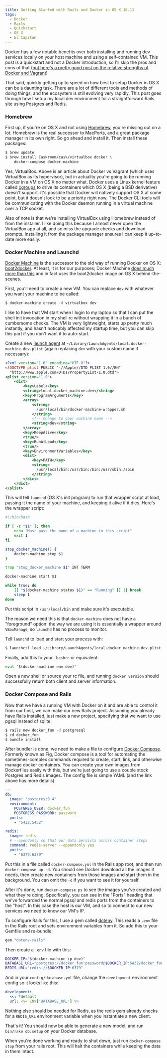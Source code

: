 ```yaml
---
title: Getting Started with Rails and Docker in OS X 10.11
tags:
  - Docker
  - Rails
  - Quickstart
  - OS X
  - El Capitan
---
```


Docker has a few notable benefits over both installing and running dev services locally on
your host machine and using a self-contained VM. This post is a quickstart and not a
Docker introduction, so I'll skip the pros and cons of that ([but here's a pretty good
post on the relative strengths of Docker and Vagrant][1])

That said, quickly getting up to speed on how best to setup Docker in OS X can be a
daunting task.  There are a lot of different tools and methods of doing things, and the
ecosystem is still evolving very rapidly. This post goes through how I setup my local dev
environment for a straightforward Rails site using Postgres and Redis.

### Homebrew
First up, if you're on OS X and not using [Homebrew](http://brew.sh), you're
missing out on a lot. Homebrew is the real successor to MacPorts, and a great package
manager in its own right. So go ahead and install it. Then install these packages:

```bash
$ brew update
$ brew install Caskroom/cask/virtualbox docker \
	docker-compose docker-machine
```


Yes, VirtualBox. Above is an article about Docker vs Vagrant (which uses VirtualBox as its
hypervisor), but in actuality you're going to be running Docker in a VM on OS X no matter
what. Docker uses a Linux kernel feature called
[cgroups](https://en.wikipedia.org/wiki/Cgroups) to drive its containers which OS X (being
a BSD derivative) doesn't support. It's possible that Docker will natively support OS X at
some point, but it doesn't look to be a priority right now. The Docker CLI tools will be
communicating with the Docker daemon running in a virtual machine over a TCP socket.

Also of note is that we're installing VirtualBox using Homebrew instead of from the
installer. I like doing this because I almost never open the VirtualBox app at all, and so
miss the upgrade checks and download prompts. Installing it from the package manager
ensures I can keep it up-to-date more easily.

### Docker Machine and Launchd
[Docker Machine](https://github.com/docker/machine) is the
successor to the old way of running Docker on OS X: [boot2docker](http://boot2docker.io/).
At least, it is for our purposes; Docker Machine [does much more than
this](https://docs.docker.com/machine/) and in fact uses the boot2docker image on OS X
behind-the-scenes.

First, you'll need to create a new VM. You can replace `dev` with whatever you want your
machine to be called:

```bash
$ docker-machine create -d virtualbox dev
```

I like to have that VM start when I login to my laptop so that I can put the shell init
invocation in my shell rc without wrapping it in a bunch of cumbersome checks. The VM is
very lightweight, starts up pretty much instantly, and hasn't noticably affected my
startup time, but you can skip this part if you don't want it to auto-start.

Create a new [launch agent][2] at `~/Library/LaunchAgents/local.docker-machine.dev.plist`
(again replacing `dev` with your custom name if necessary):

```xml
<?xml version="1.0" encoding="UTF-8"?>
<!DOCTYPE plist PUBLIC "-//Apple//DTD PLIST 1.0//EN"
  "http://www.apple.com/DTDs/PropertyList-1.0.dtd">
<plist version="1.0">
	<dict>
		<key>Label</key>
		<string>local.docker_machine.dev</string>
		<key>ProgramArguments</key>
		<array>
			<string>
              /usr/local/bin/docker-machine-wrapper.sh
            </string>
			<!-- Change to your machine name -->
			<string>dev</string>
		</array>
		<key>KeepAlive</key>
		<true/>
		<key>RunAtLoad</key>
		<true/>
		<key>EnvironmentVariables</key>
		<dict>
			<key>PATH</key>
			<string>
              /usr/local/bin:/usr/bin:/bin:/usr/sbin:/sbin
            </string>
		</dict>
	</dict>
</plist>
```

This will tell `launchd` (OS X's init program) to run that wrapper script at load, passing
it the name of your machine, and keeping it alive if it dies. Here's the wrapper script:

```bash
#!/bin/bash

if [ -z "$1" ]; then
	echo "Must pass the name of a machine to this script"
	exit 1
fi

stop_docker_machine() {
	docker-machine stop $1
}

trap "stop_docker_machine $1" INT TERM

docker-machine start $1

while true; do
	[[ "$(docker-machine status $1)" == "Running" ]] || break
	sleep 1
done
```

Put this script in `/usr/local/bin` and make sure it's executable.

The reason we need this is that `docker-machine` does not have a "foreground" option: the
way we are using it is essentially a wrapper around `VBoxManage`, so `launchd` has no
process to monitor.

Tell `launchd` to load and start your process with:

```bash
$ launchctl load ~/Library/LaunchAgents/local.docker_machine.dev.plist
```

Finally, add this to your `.bashrc` or equivalent:

```bash
eval "$(docker-machine env dev)"
```

Open a new shell or source your rc file, and running `docker version` should successfully
return both client and server information.

### Docker Compose and Rails
Now that we have a running VM with Docker on it and are able to control it from our host,
we can make our new Rails project. Assuming you already have Rails installed, just make a
new project, specifying that we want to use pgsql instead of sqlite:

```bash
$ rails new docker_fun -d postgresql
$ cd docker_fun
$ bundle install
```

After bundler is done, we need to make a file to configure [Docker
Compose](https://docs.docker.com/compose/). Formerly known as Fig, Docker compose is a
tool for automating the sometimes-complex commands required to create, start, link, and
otherwise manage docker containers. You can create your own images from Dockerfiles easily
with this, but we're just going to use a couple stock Postgres and Redis images. The
config file is simple YAML (and the link above has more details):

```yaml
---
db:
  image: "postgres:9.4"
  environment:
    POSTGRES_USER: docker_fun
    POSTGRESS_PASSWORD: password
  ports:
    - "5432:5432"

redis:
  image: redis
  # --apendonly so that our data persists across container stops
  command: redis-server --appendonly yes
  ports:
    - "6379:6379"
```

Put this in a file called `docker-compose.yml` in the Rails app root, and then run
`docker-compose up -d`. You should see Docker download all the images it needs, then
create new containers from those images and start them in the background. You can omit the
`-d` if you want to see it for yourself.

After it's done, run `docker-compose ps` to see the images you've created and what they're
doing. Specifically, you can see in the "Ports" heading that we've forwarded the normal
pgsql and redis ports from the containers to the "host". In this case the host is our VM,
and so to connect to our new services we need to know our VM's IP.

To configure Rails for this, I use a gem called
[dotenv](https://github.com/bkeepers/dotenv). This reads a `.env` file in the Rails root
and sets environment variables from it. So add this to your Gemfile and re-bundle:

```ruby
gem "dotenv-rails"
```

Then create a `.env` file with this:

```bash
DOCKER_IP="$(docker-machine ip dev)"
DATABASE_URL="postgres://docker_fun:password@$DOCKER_IP:5432/docker_fun"
REDIS_URL="redis://$DOCKER_IP:6379"
```

And in your `config/database.yml` file, change the `development` environment config so it
looks like this:

```yaml
development:
  <<: *default
  url: <%= ENV['DATABASE_URL'] %>
```

Nothing else should be needed for Redis, as the redis gem already checks for a `REDIS_URL`
environment variable when you instantiate a new client.

That's it! You should now be able to generate a new model, and run `bin/rake db:setup` on
your Docker database.

When you're done working and ready to shut down, just run `docker-compose stop` from your
rails root. This will halt the containers while keeping the data in them intact.

[1]: https://medium.com/@_marcos_otero/docker-vs-vagrant-582135beb623#.725omahj9
[2]: https://developer.apple.com/library/mac/documentation/MacOSX/Conceptual/BPSystemStartup/Chapters/CreatingLaunchdJobs.html

